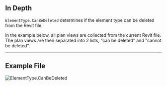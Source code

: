 ## In Depth
`ElementType.CanBeDeleted` determines if the element type can be deleted from the Revit file.

In the example below, all plan views are collected from the current Revit file. The plan views are then separated into 2 lists, "can be deleted" and "cannot be deleted".
___
## Example File

![ElementType.CanBeDeleted](./Revit.Elements.ElementType.CanBeDeleted_img.jpg)